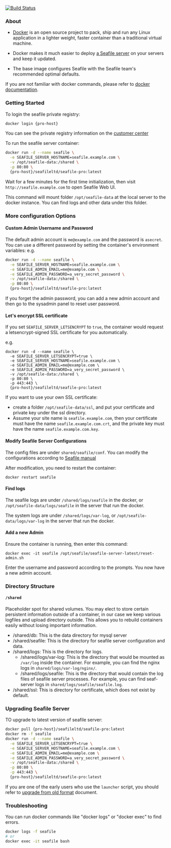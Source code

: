 [![Build Status](https://secure.travis-ci.org/haiwen/seafile-docker.png?branch=master)](http://travis-ci.org/haiwen/seafile-docker)

### About

- [Docker](https://docker.com/) is an open source project to pack, ship and run any Linux application in a lighter weight, faster container than a traditional virtual machine.

- Docker makes it much easier to deploy [a Seafile server](https://github.com/haiwen/seafile) on your servers and keep it updated.

- The base image configures Seafile with the Seafile team's recommended optimal defaults.

If you are not familiar with docker commands, please refer to [docker documentation](https://docs.docker.com/engine/reference/commandline/cli/).

### Getting Started

To login the seafile private registry:

```sh
docker login {pro-host}
```

You can see the private registry information on the [customer center](https://customer.seafile.com/downloads/)

To run the seafile server container:

```sh
docker run -d --name seafile \
  -e SEAFILE_SERVER_HOSTNAME=seafile.example.com \
  -v /opt/seafile-data:/shared \
  -p 80:80 \
  {pro-host}/seafileltd/seafile-pro:latest
```

Wait for a few minutes for the first time initialization, then visit `http://seafile.example.com` to open Seafile Web UI.

This command will mount folder `/opt/seafile-data` at the local server to the docker instance. You can find logs and other data under this folder.

### More configuration Options

#### Custom Admin Username and Password

The default admin account is `me@example.com` and the password is `asecret`. You can use a different password  by setting the container's environment variables:
e.g.

```sh
docker run -d --name seafile \
  -e SEAFILE_SERVER_HOSTNAME=seafile.example.com \
  -e SEAFILE_ADMIN_EMAIL=me@example.com \
  -e SEAFILE_ADMIN_PASSWORD=a_very_secret_password \
  -v /opt/seafile-data:/shared \
  -p 80:80 \
  {pro-host}/seafileltd/seafile-pro:latest
```

If you forget the admin password, you can add a new admin account and then go to the sysadmin panel to reset user password.

#### Let's encrypt SSL certificate

If you set `SEAFILE_SERVER_LETSENCRYPT` to `true`, the container would request a letsencrypt-signed SSL certificate for you automatically.

e.g.

```
docker run -d --name seafile \
  -e SEAFILE_SERVER_LETSENCRYPT=true \
  -e SEAFILE_SERVER_HOSTNAME=seafile.example.com \
  -e SEAFILE_ADMIN_EMAIL=me@example.com \
  -e SEAFILE_ADMIN_PASSWORD=a_very_secret_password \
  -v /opt/seafile-data:/shared \
  -p 80:80 \
  -p 443:443 \
  {pro-host}/seafileltd/seafile-pro:latest
```

If you want to use your own SSL certificate:
- create a folder `/opt/seafile-data/ssl`, and put your certificate and private key under the ssl directory.
- Assume your site name is `seafile.example.com`, then your certificate must have the name `seafile.example.com.crt`, and the private key must have the name `seafile.example.com.key`.

#### Modify Seafile Server Configurations

The config files are under `shared/seafile/conf`. You can modify the configurations according to [Seafile manual](https://manual.seafile.com/)

After modification, you need to restart the container:

```
docker restart seafile
```

#### Find logs

The seafile logs are under `/shared/logs/seafile` in the docker, or `/opt/seafile-data/logs/seafile` in the server that run the docker.

The system logs are under `/shared/logs/var-log`, or `/opt/seafile-data/logs/var-log` in the server that run the docker.

#### Add a new Admin

Ensure the container is running, then enter this command:

```
docker exec -it seafile /opt/seafile/seafile-server-latest/reset-admin.sh
```

Enter the username and password according to the prompts. You now have a new admin account.

### Directory Structure

#### `/shared`

Placeholder spot for shared volumes. You may elect to store certain persistent information outside of a container, in our case we keep various logfiles and upload directory outside. This allows you to rebuild containers easily without losing important information.

- /shared/db: This is the data directory for mysql server
- /shared/seafile: This is the directory for seafile server configuration and data.
- /shared/logs: This is the directory for logs.
    - /shared/logs/var-log: This is the directory that would be mounted as `/var/log` inside the container. For example, you can find the nginx logs in `shared/logs/var-log/nginx/`.
    - /shared/logs/seafile: This is the directory that would contain the log files of seafile server processes. For example, you can find seaf-server logs in `shared/logs/seafile/seafile.log`.
- /shared/ssl: This is directory for certificate, which does not exist by default.

### Upgrading Seafile Server

TO upgrade to latest version of seafile server:

```sh
docker pull {pro-host}/seafileltd/seafile-pro:latest
docker rm -f seafile
docker run -d --name seafile \
  -e SEAFILE_SERVER_LETSENCRYPT=true \
  -e SEAFILE_SERVER_HOSTNAME=seafile.example.com \
  -e SEAFILE_ADMIN_EMAIL=me@example.com \
  -e SEAFILE_ADMIN_PASSWORD=a_very_secret_password \
  -v /opt/seafile-data:/shared \
  -p 80:80 \
  -p 443:443 \
  {pro-host}/seafileltd/seafile-pro:latest
```

If you are one of the early users who use the `launcher` script, you should refer to [upgrade from old format](https://github.com/haiwen/seafile-docker/blob/master/upgrade_from_old_format.md) document.

### Troubleshooting

You can run docker commands like "docker logs" or "docker exec" to find errors.

```sh
docker logs -f seafile
# or
docker exec -it seafile bash
```

